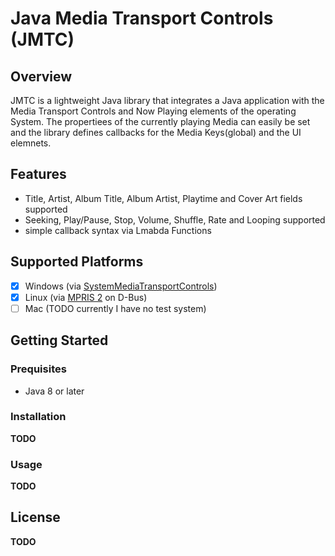 # Java Media Transport Controls (JMTC)
## Overview
JMTC is a lightweight Java library that integrates a Java application with the Media Transport Controls and Now Playing elements of the operating System. The propertiees of the currently playing Media can easily be set and the library defines callbacks for the Media Keys(global) and the UI elemnets.
## Features
- Title, Artist, Album Title, Album Artist, Playtime and Cover Art fields supported
- Seeking, Play/Pause, Stop, Volume, Shuffle, Rate and Looping supported
- simple callback syntax via Lmabda Functions
## Supported Platforms
- [x] Windows (via [SystemMediaTransportControls](https://learn.microsoft.com/de-de/uwp/api/windows.media.systemmediatransportcontrols?view=winrt-22621))
- [x] Linux (via [MPRIS 2](https://specifications.freedesktop.org/mpris-spec/2.2/) on D-Bus)
- [ ] Mac (TODO currently I have no test system)
## Getting Started
### Prequisites
- Java 8 or later
### Installation
**TODO**
### Usage
**TODO**
## License
**TODO**
